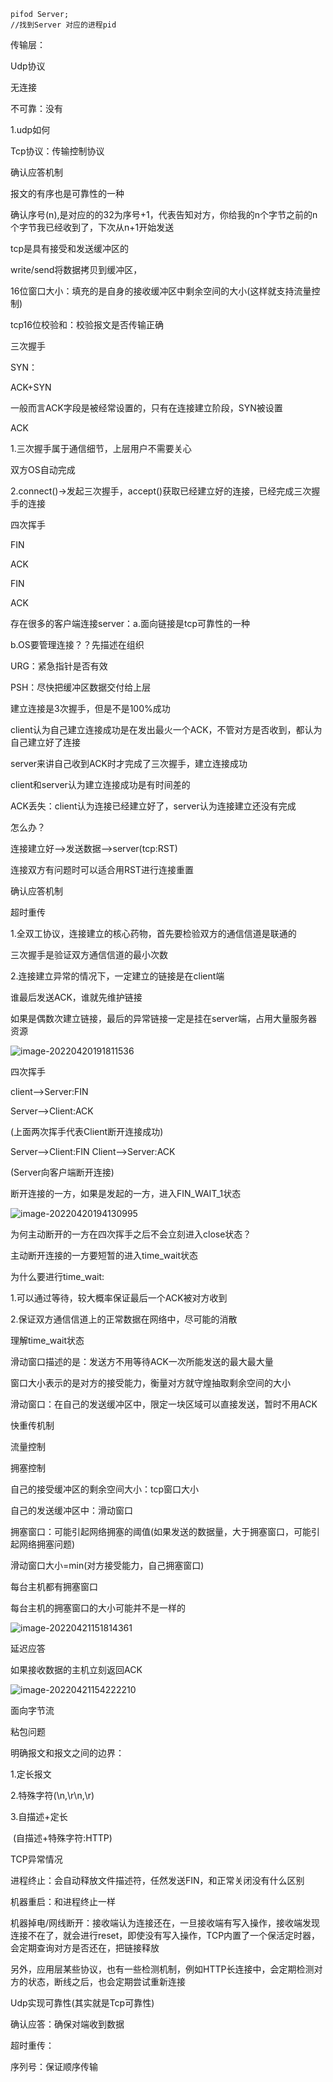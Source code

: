 ```shell
pifod Server;
//找到Server 对应的进程pid
```



传输层：



Udp协议

无连接

不可靠：没有

1.udp如何



Tcp协议：传输控制协议

确认应答机制

报文的有序也是可靠性的一种

确认序号(n),是对应的的32为序号+1，代表告知对方，你给我的n个字节之前的n个字节我已经收到了，下次从n+1开始发送

tcp是具有接受和发送缓冲区的

write/send将数据拷贝到缓冲区，

16位窗口大小：填充的是自身的接收缓冲区中剩余空间的大小(这样就支持流量控制)

tcp16位校验和：校验报文是否传输正确



三次握手

SYN：

ACK+SYN

一般而言ACK字段是被经常设置的，只有在连接建立阶段，SYN被设置

ACK

1.三次握手属于通信细节，上层用户不需要关心

双方OS自动完成

2.connect()->发起三次握手，accept()获取已经建立好的连接，已经完成三次握手的连接

四次挥手

FIN

ACK

FIN

ACK

存在很多的客户端连接server：a.面向链接是tcp可靠性的一种

b.OS要管理连接？？先描述在组织



URG：紧急指针是否有效

PSH：尽快把缓冲区数据交付给上层

 

建立连接是3次握手，但是不是100%成功

client认为自己建立连接成功是在发出最火一个ACK，不管对方是否收到，都认为自己建立好了连接

server来讲自己收到ACK时才完成了三次握手，建立连接成功

client和server认为建立连接成功是有时间差的

ACK丢失：client认为连接已经建立好了，server认为连接建立还没有完成

怎么办？

连接建立好—->发送数据——>server(tcp:RST)

连接双方有问题时可以适合用RST进行连接重置





确认应答机制

超时重传

  



1.全双工协议，连接建立的核心药物，首先要检验双方的通信信道是联通的

三次握手是验证双方通信信道的最小次数

2.连接建立异常的情况下，一定建立的链接是在client端

谁最后发送ACK，谁就先维护链接

如果是偶数次建立链接，最后的异常链接一定是挂在server端，占用大量服务器资源

![image-20220420191811536](https://raw.githubusercontent.com/qingyan520/Cloud_img/master/img/image-20220420191811536.png)

四次挥手

client—–>Server:FIN

Server—–>Client:ACK

(上面两次挥手代表Client断开连接成功)

Server——>Client:FIN
Client——>Server:ACK

(Server向客户端断开连接)

断开连接的一方，如果是发起的一方，进入FIN_WAIT_1状态

![image-20220420194130995](https://raw.githubusercontent.com/qingyan520/Cloud_img/master/img/image-20220420194130995.png)

为何主动断开的一方在四次挥手之后不会立刻进入close状态？

主动断开连接的一方要短暂的进入time_wait状态

为什么要进行time_wait:

1.可以通过等待，较大概率保证最后一个ACK被对方收到

2.保证双方通信信道上的正常数据在网络中，尽可能的消散

理解time_wait状态







滑动窗口描述的是：发送方不用等待ACK一次所能发送的最大最大量

窗口大小表示的是对方的接受能力，衡量对方就守煌抽取剩余空间的大小

滑动窗口：在自己的发送缓冲区中，限定一块区域可以直接发送，暂时不用ACK

快重传机制

流量控制



拥塞控制



自己的接受缓冲区的剩余空间大小：tcp窗口大小

自己的发送缓冲区中：滑动窗口

拥塞窗口：可能引起网络拥塞的阈值(如果发送的数据量，大于拥塞窗口，可能引起网络拥塞问题)

滑动窗口大小=min(对方接受能力，自己拥塞窗口)

每台主机都有拥塞窗口

每台主机的拥塞窗口的大小可能并不是一样的

![image-20220421151814361](https://raw.githubusercontent.com/qingyan520/Cloud_img/master/img/image-20220421151814361.png)

延迟应答

如果接收数据的主机立刻返回ACK



![image-20220421154222210](https://raw.githubusercontent.com/qingyan520/Cloud_img/master/img/image-20220421154222210.png)

面向字节流



粘包问题

明确报文和报文之间的边界：

1.定长报文

2.特殊字符(\n,\r\n,\r)

3.自描述+定长

​	(自描述+特殊字符:HTTP)



TCP异常情况

进程终止：会自动释放文件描述符，任然发送FIN，和正常关闭没有什么区别

机器重启：和进程终止一样

机器掉电/网线断开：接收端认为连接还在，一旦接收端有写入操作，接收端发现连接不在了，就会进行reset，即使没有写入操作，TCP内置了一个保活定时器，会定期查询对方是否还在，把链接释放

另外，应用层某些协议，也有一些检测机制，例如HTTP长连接中，会定期检测对方的状态，断线之后，也会定期尝试重新连接



Udp实现可靠性(其实就是Tcp可靠性)

确认应答：确保对端收到数据

超时重传：

序列号：保证顺序传输



